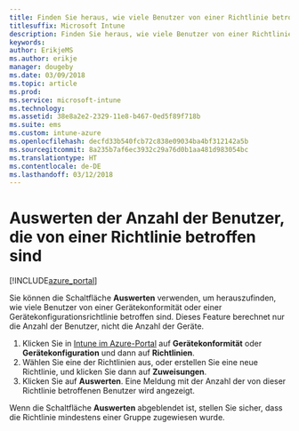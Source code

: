 ```yaml
---
title: Finden Sie heraus, wie viele Benutzer von einer Richtlinie betroffen sind
titlesuffix: Microsoft Intune
description: Finden Sie heraus, wie viele Benutzer von einer Richtlinie betroffen sind
keywords: 
author: ErikjeMS
ms.author: erikje
manager: dougeby
ms.date: 03/09/2018
ms.topic: article
ms.prod: 
ms.service: microsoft-intune
ms.technology: 
ms.assetid: 38e8a2e2-2329-11e8-b467-0ed5f89f718b
ms.suite: ems
ms.custom: intune-azure
ms.openlocfilehash: decfd33b540fcb72c838e09034ba4bf312142a5b
ms.sourcegitcommit: 8a235b7af6ec3932c29a76d0b1aa481d983054bc
ms.translationtype: HT
ms.contentlocale: de-DE
ms.lasthandoff: 03/12/2018
---
```

# <a name="evaluate-how-many-users-are-targeted-by-a-policy"></a>Auswerten der Anzahl der Benutzer, die von einer Richtlinie betroffen sind
[!INCLUDE[azure_portal](./includes/azure_portal.md)]

Sie können die Schaltfläche **Auswerten** verwenden, um herauszufinden, wie viele Benutzer von einer Gerätekonformität oder einer Gerätekonfigurationsrichtlinie betroffen sind. Dieses Feature berechnet nur die Anzahl der Benutzer, nicht die Anzahl der Geräte.

1.  Klicken Sie in [Intune im Azure-Portal](https://aka.ms/intuneportal) auf **Gerätekonformität** oder **Gerätekonfiguration** und dann auf **Richtlinien**.
2.  Wählen Sie eine der Richtlinien aus, oder erstellen Sie eine neue Richtlinie, und klicken Sie dann auf **Zuweisungen**.
3.  Klicken Sie auf **Auswerten**. Eine Meldung mit der Anzahl der von dieser Richtlinie betroffenen Benutzer wird angezeigt.

Wenn die Schaltfläche **Auswerten** abgeblendet ist, stellen Sie sicher, dass die Richtlinie mindestens einer Gruppe zugewiesen wurde.

